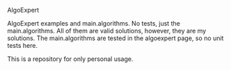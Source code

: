 AlgoExpert

AlgoExpert examples and main.algorithms. No tests, just the main.algorithms. All of them are valid solutions, however, they are my solutions.
The main.algorithms are tested in the algoexpert page, so no unit tests here. 

This is a repository for only personal usage.
